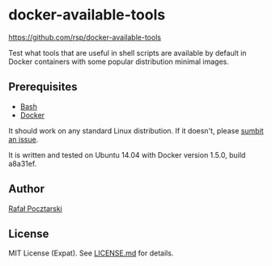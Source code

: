 docker-available-tools
======================

https://github.com/rsp/docker-available-tools

Test what tools that are useful in shell scripts are available by default
in Docker containers with some popular distribution minimal images.

Prerequisites
-------------
* [Bash](https://www.gnu.org/software/bash/)
* [Docker](https://www.docker.com/)

It should work on any standard Linux distribution.
If it doesn't, please [sumbit an issue](https://github.com/rsp/docker-available-tools/issues).

It is written and tested on Ubuntu 14.04 with Docker version 1.5.0, build a8a31ef.

Author
------
[Rafał Pocztarski](https://github.com/rsp)

License
-------
MIT License (Expat). See [LICENSE.md](LICENSE.md) for details.
